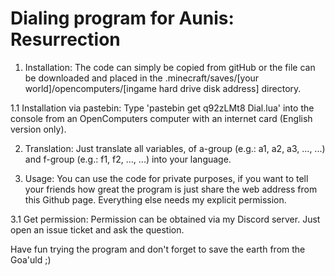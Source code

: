 # Dialing program for Aunis: Resurrection
1. Installation:
  The code can simply be copied from gitHub or the file can be downloaded and placed in the .minecraft/saves/[your world]/opencomputers/[ingame hard drive disk
  address] directory.
  
  1.1 Installation via pastebin:
    Type 'pastebin get q92zLMt8 Dial.lua' into the console from an OpenComputers computer with an internet card (English version only).

2. Translation:
  Just translate all variables, of a-group (e.g.: a1, a2, a3, ..., ...) and f-group (e.g.: f1, f2, ..., ...) into your language. 

3. Usage:
  You can use the code for private purposes, if you want to tell your friends how great the program is just share the web address from this Github page. 
  Everything else needs my explicit permission. 

  3.1 Get permission:
    Permission can be obtained via my Discord server. Just open an issue ticket and ask the question.

Have fun trying the program and don't forget to save the earth from the Goa'uld ;)
